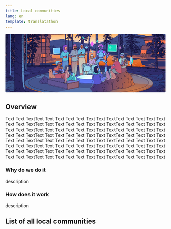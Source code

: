```yaml
---
title: Local communities
lang: en
template: translatathon
---
```


![](./local-communities.png)

## Overview

Text Text TextText Text Text Text Text Text Text TextText Text Text Text Text Text Text TextText Text Text Text Text Text Text TextText Text Text Text Text Text Text TextText Text Text Text Text Text Text TextText Text Text Text Text Text Text TextText Text Text Text Text Text Text TextText Text Text Text Text  Text Text TextText Text Text Text Text Text Text TextText Text Text Text Text Text Text TextText Text Text Text Text Text Text TextText Text Text Text Text Text Text TextText Text Text Text Text Text Text TextText Text Text Text Text Text Text TextText Text Text Text Text Text Text TextText Text Text Text Text 

<TwoColumnContent>
  <WhyWeDoItColumn>
    <h3>Why do we do it</h3>
    description
  </WhyWeDoItColumn>
  <HowDoesItWorkColumn>
    <h3>How does it work</h3>
    description
  </HowDoesItWorkColumn>
</TwoColumnContent>

## List of all local communities

<LocalCommunitiesList />

<ApplyNow />